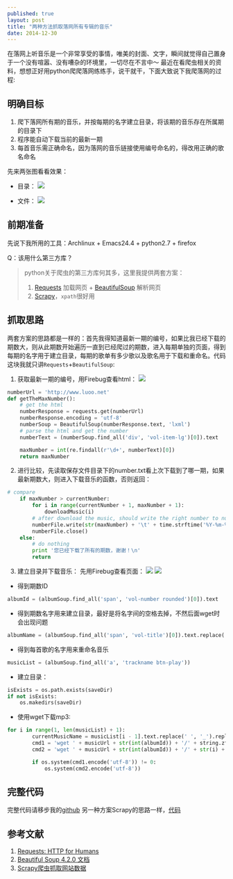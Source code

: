 ```yaml
---
published: true
layout: post
title: "两种方法抓取落网所有专辑的音乐"
date: 2014-12-30
---
```


在落网上听音乐是一个非常享受的事情，唯美的封面、文字，瞬间就觉得自己置身于一个没有喧嚣、没有嘈杂的环境里，一切尽在不言中～
最近在看爬虫相关的资料，想想正好用python爬爬落网练练手，说干就干，下面大致说下我爬落网的过程:

## 明确目标

1. 爬下落网所有期的音乐，并按每期的名字建立目录，将该期的音乐存在所属期的目录下
2. 程序能自动下载当前的最新一期
3. 每首音乐需正确命名，因为落网的音乐链接使用编号命名的，得改用正确的歌名命名

先来两张图看看效果：

* 目录：
![](http://ww4.sinaimg.cn/large/6120fe13jw1entwctqx52j20wh06pdkg.jpg)

* 文件：
![](http://ww3.sinaimg.cn/large/6120fe13jw1entwf5kdp1j20kb070jv3.jpg)

## 前期准备
先说下我所用的工具：Archlinux + Emacs24.4 + python2.7 + firefox

Q：该用什么第三方库？
> python关于爬虫的第三方库何其多，这里我提供两套方案：
>
> 1. [Requests](http://requests.readthedocs.org/zh_CN/latest/) 加载网页 + [BeautifulSoup](http://www.crummy.com/software/BeautifulSoup/bs4/doc/index.zh.html) 解析网页
> 2. [Scrapy](http://scrapy.org)，`xpath`很好用

## 抓取思路
两套方案的思路都是一样的：首先我得知道最新一期的编号，如果比我已经下载的期数大，则从此期数开始遍历一直到已经爬过的期数，进入每期单独的页面，得到每期的名字用于建立目录，每期的歌单有多少歌以及歌名用于下载和重命名。代码这块我就只讲`Requests`+`BeautifulSoup`:

1. 获取最新一期的编号，用Firebug查看html：
![](http://ww1.sinaimg.cn/large/6120fe13jw1entxgq1gcnj20fc03cq3o.jpg)

```python
numberUrl = 'http://www.luoo.net'
def getTheMaxNumber():
    # get the html
    numberResponse = requests.get(numberUrl)
    numberResponse.encoding = 'utf-8'
    numberSoup = BeautifulSoup(numberResponse.text, 'lxml')
    # parse the html and get the number
    numberText = (numberSoup.find_all('div', 'vol-item-lg')[0]).text

    maxNumber = int(re.findall(r'\d+', numberText)[0])
    return maxNumber
```

2. 进行比较，先读取保存文件目录下的number.txt看上次下载到了哪一期，如果最新期数大，则进入下载音乐的函数，否则返回：
```python
# compare
    if maxNumber > currentNumber:
        for i in range(currentNumber + 1, maxNumber + 1):
            downloadMusic(i)
        # after download the music, should write the right number to number.txt
        numberFile.write(str(maxNumber) + '\t' + time.strftime('%Y-%m-%d %H:%M:%S') + '\n')
        numberFile.close()
    else:
        # do nothing
        print '您已经下载了所有的期数，谢谢！\n'
        return
```

3. 建立目录并下载音乐：
先用Firebug查看页面：
![](http://ww4.sinaimg.cn/large/6120fe13jw1entxwx6hi8j20ao01vweq.jpg)
![](http://ww2.sinaimg.cn/large/6120fe13jw1entxzc87ehj20gn01imxk.jpg)
+ 得到期数ID
```python
albumId = (albumSoup.find_all('span', 'vol-number rounded')[0]).text
```
+ 得到期数名字用来建立目录，最好是将名字间的空格去掉，不然后面wget时会出现问题
```python
albumName = (albumSoup.find_all('span', 'vol-title')[0]).text.replace(' ', '_')
```
+ 得到每首歌的名字用来重命名音乐
```python
musicList = (albumSoup.find_all('a', 'trackname btn-play'))
```
+ 建立目录：
```python
isExists = os.path.exists(saveDir)
if not isExists:
    os.makedirs(saveDir)
```
+ 使用wget下载mp3:
```python
for i in range(1, len(musicList) + 1):
        currentMusicName = musicList[i - 1].text.replace(' ', '_').replace('._', '.').strip('(').strip(')')
        cmd1 = 'wget ' + musicUrl + str(int(albumId)) + '/' + string.zfill(i,2) + '.mp3 ' + '-O ' + saveDir + currentMusicName + '.mp3'
        cmd2 = 'wget ' + musicUrl + str(int(albumId)) + '/' + str(i) + '.mp3 ' + '-O ' + saveDir + currentMusicName + '.mp3'

        if os.system(cmd1.encode('utf-8')) != 0:
            os.system(cmd2.encode('utf-8'))
```

## 完整代码
完整代码请移步我的[github](https://github.com/jlovedragon/CrawLuoo/tree/master/requests_bs4)
另一种方案Scrapy的思路一样，[代码](https://github.com/jlovedragon/CrawLuoo/tree/master/scrapy)

## 参考文献
1. [Requests: HTTP for Humans](http://requests.readthedocs.org/zh_CN/latest/)
2. [Beautiful Soup 4.2.0 文档](http://www.crummy.com/software/BeautifulSoup/bs4/doc/index.zh.html)
3. [Scrapy爬虫抓取网站数据](http://chenqx.github.io/2014/11/09/Scrapy-Tutorial-for-BBSSpider/)

